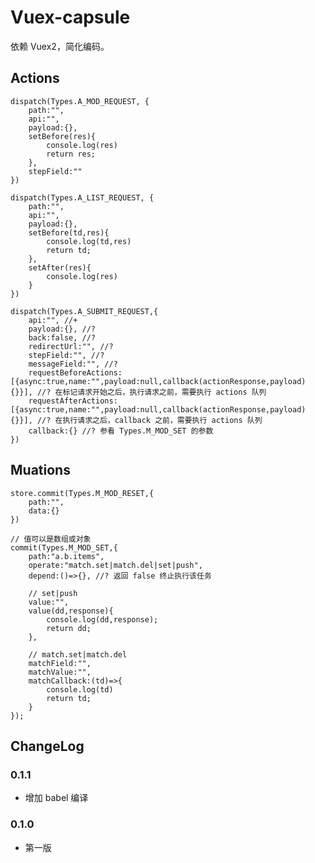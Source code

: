 # Vuex-capsule

依赖 Vuex2，简化编码。

## Actions
	dispatch(Types.A_MOD_REQUEST, {
		path:"",
		api:"",
		payload:{},
		setBefore(res){
			console.log(res)
			return res;
		},
		stepField:""
	})
	
	dispatch(Types.A_LIST_REQUEST, {
		path:"",
		api:"",
		payload:{},
		setBefore(td,res){
			console.log(td,res)
			return td;
		},
		setAfter(res){
			console.log(res)
		}
	})

	dispatch(Types.A_SUBMIT_REQUEST,{
		api:"", //+
		payload:{}, //?
		back:false, //?
		redirectUrl:"", //?
		stepField:"", //?
		messageField:"", //?
		requestBeforeActions:[{async:true,name:"",payload:null,callback(actionResponse,payload){}}], //? 在标记请求开始之后，执行请求之前，需要执行 actions 队列
		requestAfterActions:[{async:true,name:"",payload:null,callback(actionResponse,payload){}}], //? 在执行请求之后，callback 之前，需要执行 actions 队列
		callback:{} //? 参看 Types.M_MOD_SET 的参数
	})

## Muations

	store.commit(Types.M_MOD_RESET,{
		path:"",
		data:{}
	})
	
	// 值可以是数组或对象
	commit(Types.M_MOD_SET,{
		path:"a.b.items",
		operate:"match.set|match.del|set|push",
		depend:()=>{}, //? 返回 false 终止执行该任务

		// set|push
		value:"",
		value(dd,response){
			console.log(dd,response);
			return dd;
		},
		
		// match.set|match.del
		matchField:"",
		matchValue:"",
		matchCallback:(td)=>{
			console.log(td)
			return td;
		}
	});
	
## ChangeLog
### 0.1.1
- 增加 babel 编译

### 0.1.0
- 第一版